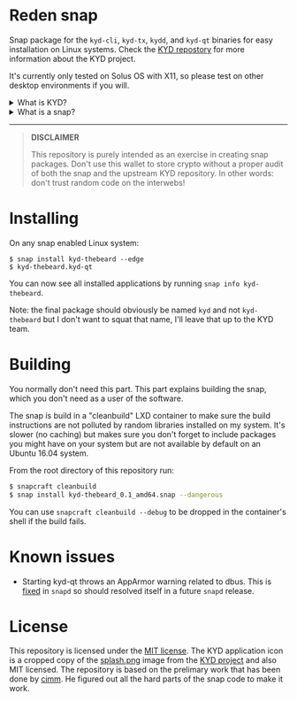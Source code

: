 # Reden snap

Snap package for the `kyd-cli`, `kyd-tx`, `kydd`, and `kyd-qt` binaries for easy installation on Linux systems. Check the [KYD repostory](https://github.com/kydcoin/KYD) for more information about the KYD project.

It's currently only tested on Solus OS with X11, so please test on other desktop environments if you will.

<details>
  <summary>What is KYD?</summary>
  <p>KYD Core is a decentralized, peer-to-peer cryptocurrency with a primary focus on energy-efficiency and scalabilty. The KYD Network makes use of only Proof-of-Stake mining, in the form of masternodes and staking. This means that the KYD blockchain has a very low impact on the environment and ensures that scaling will be a smooth transition in future.

Furthermore, as result of offering multiple ways for users to mint new KYD coins, the network is a lot less centralized than some Proof-of-Work coins that have their hashrates dominated by one or two mining pools..</p>
</details>

<details>
  <summary>What is a snap?</summary>
  <p>Snaps are containerised software packages that are simple to create and install. They auto-update and are safe to run. And because they bundle their dependencies, they work on all major Linux systems without modification.</p>
</details>

<hr/>

> **DISCLAIMER**
>
> This repository is purely intended as an exercise in creating snap packages. Don't use this wallet to store crypto without a proper audit of both the snap and the upstream KYD repository. In other words: don't trust random code on the interwebs!

# Installing

On any snap enabled Linux system:

```
$ snap install kyd-thebeard --edge
$ kyd-thebeard.kyd-qt
```

You can now see all installed applications by running `snap info kyd-thebeard`.

Note: the final package should obviously be named `kyd` and not `kyd-thebeard` but I don't want to squat that name, I'll leave that up to the KYD team.

# Building

You normally don't need this part. This part explains building the snap, which you don't need as a user of the software.

The snap is build in a "cleanbuild" LXD container to make sure the build instructions are not polluted by random libraries installed on my system. It's slower (no caching) but makes sure you don't forget to include packages you might have on your system but are not available by default on an Ubuntu 16.04 system.

From the root directory of this repository run:

```bash
$ snapcraft cleanbuild
$ snap install kyd-thebeard_0.1_amd64.snap --dangerous
```

You can use `snapcraft cleanbuild --debug` to be dropped in the container's shell if the build fails.

# Known issues

- Starting kyd-qt throws an AppArmor warning related to dbus. This is [fixed](https://github.com/snapcore/snapd/pull/5189) in `snapd` so should resolved itself in a future `snapd` release.

# License

This repository is licensed under the [MIT license](LICENSE). The KYD application icon is a cropped copy of the [splash.png](https://github.com/kydcoin/KYD/blob/master/splash.png) image from the [KYD project](https://github.com/kydcoin/KYD) and also MIT licensed.
The repository is based on the prelimary work that has been done by [cimm](https://github.com/cimm/). He figured out all the hard parts of the snap code to make it work.